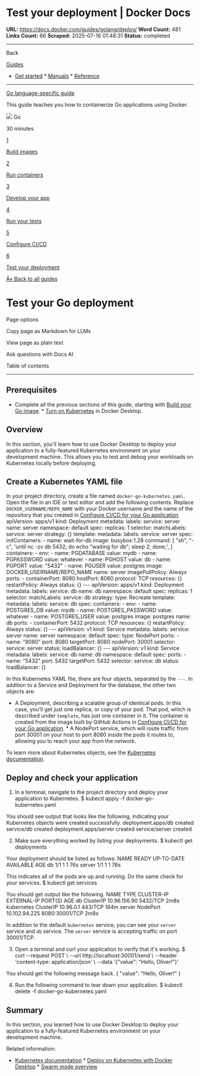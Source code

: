 # Test your deployment | Docker Docs

**URL:** https://docs.docker.com/guides/golang/deploy/
**Word Count:** 481
**Links Count:** 66
**Scraped:** 2025-07-16 01:48:31
**Status:** completed

---

Back

[Guides](https://docs.docker.com/guides/)

  * [Get started](https://docs.docker.com/get-started/)   * [Manuals](https://docs.docker.com/manuals/)   * [Reference](https://docs.docker.com/reference/)

* * *

[Go language-specific guide](https://docs.docker.com/guides/golang/)

This guide teaches you how to containerize Go applications using Docker.

![](https://cdn.jsdelivr.net/gh/devicons/devicon@latest/icons/go/go-original.svg) Go

30 minutes

[1](https://docs.docker.com/guides/golang/build-images/)

[Build images](https://docs.docker.com/guides/golang/build-images/)

[2](https://docs.docker.com/guides/golang/run-containers/)

[Run containers](https://docs.docker.com/guides/golang/run-containers/)

[3](https://docs.docker.com/guides/golang/develop/)

[Develop your app](https://docs.docker.com/guides/golang/develop/)

[4](https://docs.docker.com/guides/golang/run-tests/)

[Run your tests](https://docs.docker.com/guides/golang/run-tests/)

[5](https://docs.docker.com/guides/golang/configure-ci-cd/)

[Configure CI/CD](https://docs.docker.com/guides/golang/configure-ci-cd/)

[6](https://docs.docker.com/guides/golang/deploy/)

[Test your deployment](https://docs.docker.com/guides/golang/deploy/)

[Â« Back to all guides](https://docs.docker.com/guides/)

# Test your Go deployment

Page options

Copy page as Markdown for LLMs

View page as plain text

Ask questions with Docs AI

Table of contents

* * *

## Prerequisites

  * Complete all the previous sections of this guide, starting with [Build your Go image](https://docs.docker.com/guides/golang/build-images/).   * [Turn on Kubernetes](https://docs.docker.com/desktop/features/kubernetes/#install-and-turn-on-kubernetes) in Docker Desktop.

## Overview

In this section, you'll learn how to use Docker Desktop to deploy your application to a fully-featured Kubernetes environment on your development machine. This allows you to test and debug your workloads on Kubernetes locally before deploying.

## Create a Kubernetes YAML file

In your project directory, create a file named `docker-go-kubernetes.yaml`. Open the file in an IDE or text editor and add the following contents. Replace `DOCKER_USERNAME/REPO_NAME` with your Docker username and the name of the repository that you created in [Configure CI/CD for your Go application](https://docs.docker.com/guides/golang/configure-ci-cd/).               apiVersion: apps/v1     kind: Deployment     metadata:       labels:         service: server       name: server       namespace: default     spec:       replicas: 1       selector:         matchLabels:           service: server       strategy: {}       template:         metadata:           labels:             service: server         spec:           initContainers:             - name: wait-for-db               image: busybox:1.28               command:                 [                   "sh",                   "-c",                   'until nc -zv db 5432; do echo "waiting for db"; sleep 2; done;',                 ]           containers:             - env:                 - name: PGDATABASE                   value: mydb                 - name: PGPASSWORD                   value: whatever                 - name: PGHOST                   value: db                 - name: PGPORT                   value: "5432"                 - name: PGUSER                   value: postgres               image: DOCKER_USERNAME/REPO_NAME               name: server               imagePullPolicy: Always               ports:                 - containerPort: 8080                   hostPort: 8080                   protocol: TCP               resources: {}           restartPolicy: Always     status: {}     ---     apiVersion: apps/v1     kind: Deployment     metadata:       labels:         service: db       name: db       namespace: default     spec:       replicas: 1       selector:         matchLabels:           service: db       strategy:         type: Recreate       template:         metadata:           labels:             service: db         spec:           containers:             - env:                 - name: POSTGRES_DB                   value: mydb                 - name: POSTGRES_PASSWORD                   value: whatever                 - name: POSTGRES_USER                   value: postgres               image: postgres               name: db               ports:                 - containerPort: 5432                   protocol: TCP               resources: {}           restartPolicy: Always     status: {}     ---     apiVersion: v1     kind: Service     metadata:       labels:         service: server       name: server       namespace: default     spec:       type: NodePort       ports:         - name: "8080"           port: 8080           targetPort: 8080           nodePort: 30001       selector:         service: server     status:       loadBalancer: {}     ---     apiVersion: v1     kind: Service     metadata:       labels:         service: db       name: db       namespace: default     spec:       ports:         - name: "5432"           port: 5432           targetPort: 5432       selector:         service: db     status:       loadBalancer: {}

In this Kubernetes YAML file, there are four objects, separated by the `---`. In addition to a Service and Deployment for the database, the other two objects are:

  * A Deployment, describing a scalable group of identical pods. In this case, you'll get just one replica, or copy of your pod. That pod, which is described under `template`, has just one container in it. The container is created from the image built by GitHub Actions in [Configure CI/CD for your Go application](https://docs.docker.com/guides/golang/configure-ci-cd/).   * A NodePort service, which will route traffic from port 30001 on your host to port 8080 inside the pods it routes to, allowing you to reach your app from the network.

To learn more about Kubernetes objects, see the [Kubernetes documentation](https://kubernetes.io/docs/home/).

## Deploy and check your application

  1. In a terminal, navigate to the project directory and deploy your application to Kubernetes.                    $ kubectl apply -f docker-go-kubernetes.yaml          

You should see output that looks like the following, indicating your Kubernetes objects were created successfully.                    deployment.apps/db created          service/db created          deployment.apps/server created          service/server created

  2. Make sure everything worked by listing your deployments.                    $ kubectl get deployments          

Your deployment should be listed as follows:                    NAME     READY   UP-TO-DATE   AVAILABLE   AGE          db       1/1     1            1           76s          server   1/1     1            1           76s

This indicates all of the pods are up and running. Do the same check for your services.                    $ kubectl get services          

You should get output like the following.                    NAME         TYPE        CLUSTER-IP      EXTERNAL-IP   PORT(S)          AGE          db           ClusterIP   10.96.156.90    <none>        5432/TCP         2m8s          kubernetes   ClusterIP   10.96.0.1       <none>        443/TCP          164m          server       NodePort    10.102.94.225   <none>        8080:30001/TCP   2m8s

In addition to the default `kubernetes` service, you can see your `server` service and `db` service. The `server` service is accepting traffic on port 30001/TCP.

  3. Open a terminal and curl your application to verify that it's working.                    $ curl --request POST \            --url http://localhost:30001/send \            --header 'content-type: application/json' \            --data '{"value": "Hello, Oliver!"}'          

You should get the following message back.                    { "value": "Hello, Oliver!" }

  4. Run the following command to tear down your application.                    $ kubectl delete -f docker-go-kubernetes.yaml          

## Summary

In this section, you learned how to use Docker Desktop to deploy your application to a fully-featured Kubernetes environment on your development machine.

Related information:

  * [Kubernetes documentation](https://kubernetes.io/docs/home/)   * [Deploy on Kubernetes with Docker Desktop](https://docs.docker.com/desktop/features/kubernetes/)   * [Swarm mode overview](https://docs.docker.com/engine/swarm/)